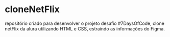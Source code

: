 # cloneNetFlix
repositório criado para desenvolver o projeto desafio #7DaysOfCode, clone netFlix da alura utilizando HTML e CSS, estraindo as informações do Figma.



